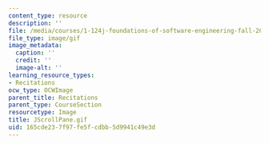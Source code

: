 ```yaml
---
content_type: resource
description: ''
file: /media/courses/1-124j-foundations-of-software-engineering-fall-2000/165cde237f97fe5fcdbb5d9941c49e3d_JScrollPane.gif
file_type: image/gif
image_metadata:
  caption: ''
  credit: ''
  image-alt: ''
learning_resource_types:
- Recitations
ocw_type: OCWImage
parent_title: Recitations
parent_type: CourseSection
resourcetype: Image
title: JScrollPane.gif
uid: 165cde23-7f97-fe5f-cdbb-5d9941c49e3d
---
```


